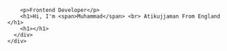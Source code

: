 <div class="header-text">
        
        <p>Frontend Developer</p>
        <h1>Hi, I'm <span>Muhammad</span> <br> Atikujjaman From England </h1>
        <h1></h1>
      </div>
    </div>
    
  </div>